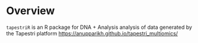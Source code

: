 # Overview
`tapestriR` is an R package for DNA + Analysis analysis of data generated by the Tapestri platform
https://anupparikh.github.io/tapestri_multiomics/
